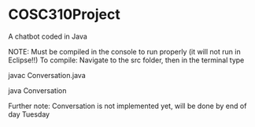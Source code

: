 # COSC310Project
A chatbot coded in Java

NOTE: Must be compiled in the console to run properly (it will not run
  in Eclipse!!)
To compile: Navigate to the src folder, then in the terminal type

javac Conversation.java

java Conversation

Further note: Conversation is not implemented yet, will be done by
end of day Tuesday

